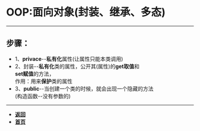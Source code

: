 # OOP:面向对象(封装、继承、多态)

---

## 步骤：

- 1、**privace**--**私有化**属性(让属性只能本类调用)
- 2、封装--**私有化**类的属性，公开其(属性)的**get取值**和  
     **set赋值**的方法，  
     作用：用来**保护**类的属性
- 3、**public**--当创建一个类的时候，就会出现一个隐藏的方法  
    (构造函数--没有参数的)

---

- [**返回**](https://github.com/karl1901/studyword/blob/master/%E5%A4%A7%E4%BA%8C%E5%AD%A6%E4%B9%A0%E7%9F%A5%E8%AF%86%E7%82%B9/java/README.md)
- [**首页**](https://github.com/karl1901/studyword/blob/master/README.md)  
